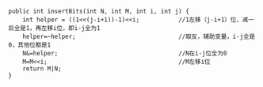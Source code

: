     
    public int insertBits(int N, int M, int i, int j) { 
        int helper = ((1<<(j-i+1))-1)<<i;           //1左移（j-i+1）位，减一后全是1，再左移i位，即i-j全为1
        helper=~helper;                             //取反，辅助变量，i-j全是0，其他位都是1
        N&=helper;                                  //N在i-j位全为0
        M=M<<i;                                     //M左移i位
        return M|N;
    }
